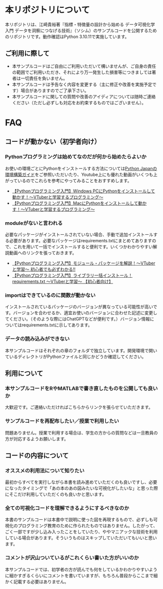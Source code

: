 # 本リポジトリについて
本リポジトリは、江崎貴裕著『指標・特徴量の設計から始める データ可視化学入門 データを洞察につなげる技術』（ソシム）のサンプルコードを公開するためのリポジトリです。動作確認はPython 3.10.11で実施しています。

## ご利用に際して
- 本サンプルコードはご自由にご利用いただいて構いませんが、ご自身の責任の範囲でご利用いただき、それにより万一発生した損害等につきましては著者は一切責任を負いません。
- 本サンプルコードは予告なく内容を変更する（主に修正や改善を実施予定です）場合がありますのでご了承下さい。
- 本サンプルコードに関しての質問や改善のアイディアについては随時ご連絡ください（ただし必ずしも対応をお約束するものではございません）。

# FAQ
## コードが動かない（初学者向け）
### Pythonプログラミングは始めてなのだが何から始めたらよいか
お使いの環境ごとにPythonをインストールする方法については[Python Japanの環境構築ガイド](https://www.python.jp/install/install.html)をご参照いただいたり、Youtube上にも優れた動画がいくつも上がっているのでこれらを参考にやってみることをおすすめします。

- [【Pythonプログラミング入門】Windows PCにPythonをインストールして動かす！〜VTuberと学習するプログラミング〜](https://www.youtube.com/watch?v=XhbRqItkIYI&list=PLiaZfx-34L5oK_8hLi_jbmFfZgZoGCqnr&index=3)
- [【Pythonプログラミング入門】MacにPythonをインストールして動かす！〜VTuberと学習するプログラミング〜](https://www.youtube.com/watch?v=Gu0K4ammlHg&list=PLiaZfx-34L5oK_8hLi_jbmFfZgZoGCqnr&index=5)



### moduleがないと言われる
必要なパッケージがインストールされていない場合、手動で追加インストールする必要があります。必要なパッケージはrequirements.txtにまとめてありますので、これを用いて一括でインストールすると便利です。いくつかわかりやすい解説動画へのリンクを張っておきます。
- [【Pythonプログラミング入門】モジュール・パッケージを解説！〜VTuberと学習〜 初心者でも必ずわかる!!](https://youtu.be/aXnB3Cm__-o?si=cJFXpkPWGp-YLiGP)
- [【Pythonプログラミング入門】ライブラリ一括インストール！ requirements.txt 〜VTuberと学習〜 【初心者向け】](https://youtu.be/iiFs3u6VkFE?si=QEf3D9a7MGx6lBR-)


### importはできているのに関数が動かない
インストールされているパッケージのバージョンが異なっている可能性が高いです。バージョンを合わせるか、適宜お使いのバージョンに合わせた記述に変更してください。（そのような際にはChatGPTなどが便利です。）バージョン情報についてはrequirements.txtに示してあります。

### データの読み込みができない
本サンプルコードはそれぞれの章のフォルダで独立しています。開発環境で開いているディレクトリがPythonファイルと同じかどうか確認してください。

## 利用について
### 本サンプルコードをRやMATLABで書き直したものを公開しても良いか
大歓迎です。ご連絡いただければこちらからリンクを張らせていただきます。

### サンプルコードを再配布したい／授業で利用したい
問題ありません。授業で利用する場合は、学生の方からの質問などは一旦教員の方が対応するようお願いします。

## コードの内容について
### オススメの利用法について知りたい
最初からすべてを実行しながら本書を読み進めていただくのも良いですし、必要になったタイミングで「あの本のあの図みたいな可視化がしたいな」と思った際にそこだけ利用していただくのも良いかと思います。

### 全ての可視化コードを理解できるようにするべきなのか
本書のサンプルコードは本書中で説明に使った図を再現するもので、必ずしも可視化のプログラミング教育のために作られたものではありません。したがって、ごく一部ですが少し込み入ったことをしていたり、ややマニアックな技術を利用している場合があります。そういうものはスキップしていただいてもいいと思います。

### コメントが沢山ついているがこれくらい書いた方がいいのか
本サンプルコードでは、初学者の方が読んでも何をしているかわかりやすいように細かすぎるくらいにコメントを書いていますが、もちろん普段からここまで細かく記載する必要はありません。
